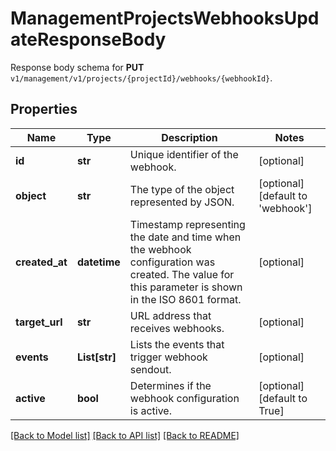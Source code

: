 # ManagementProjectsWebhooksUpdateResponseBody

Response body schema for **PUT** `v1/management/v1/projects/{projectId}/webhooks/{webhookId}`.

## Properties

Name | Type | Description | Notes
------------ | ------------- | ------------- | -------------
**id** | **str** | Unique identifier of the webhook. | [optional] 
**object** | **str** | The type of the object represented by JSON. | [optional] [default to 'webhook']
**created_at** | **datetime** | Timestamp representing the date and time when the webhook configuration was created. The value for this parameter is shown in the ISO 8601 format. | [optional] 
**target_url** | **str** | URL address that receives webhooks. | [optional] 
**events** | **List[str]** | Lists the events that trigger webhook sendout. | [optional] 
**active** | **bool** | Determines if the webhook configuration is active. | [optional] [default to True]

[[Back to Model list]](../README.md#documentation-for-models) [[Back to API list]](../README.md#documentation-for-api-endpoints) [[Back to README]](../README.md)


